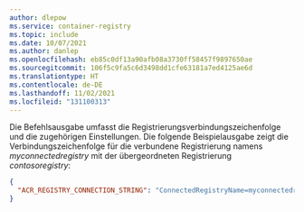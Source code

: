 ```yaml
---
author: dlepow
ms.service: container-registry
ms.topic: include
ms.date: 10/07/2021
ms.author: danlep
ms.openlocfilehash: eb85c0df13a90afb08a3730ff58457f9897650ae
ms.sourcegitcommit: 106f5c9fa5c6d3498dd1cfe63181a7ed4125ae6d
ms.translationtype: HT
ms.contentlocale: de-DE
ms.lasthandoff: 11/02/2021
ms.locfileid: "131100313"
---
```

Die Befehlsausgabe umfasst die Registrierungsverbindungszeichenfolge und die zugehörigen Einstellungen. Die folgende Beispielausgabe zeigt die Verbindungszeichenfolge für die verbundene Registrierung namens *myconnectedregistry* mit der übergeordneten Registrierung *contosoregistry*:

```json
{
  "ACR_REGISTRY_CONNECTION_STRING": "ConnectedRegistryName=myconnectedregistry;SyncTokenName=myconnectedregistry-sync-token;SyncTokenPassword=xxxxxxxxxxxxxxxx;ParentGatewayEndpoint=contosoregistry.eastus.data.azurecr.io;ParentEndpointProtocol=https"
}
```
